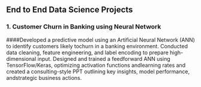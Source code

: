 ## End to End Data Science Projects
### 1. Customer Churn in Banking using Neural Network
####Developed a predictive model using an Artificial Neural Network (ANN) to identify customers likely
tochurn in a banking environment.
Conducted data cleaning, feature engineering, and label encoding to prepare high-dimensional input.
Designed and trained a feedforward ANN using TensorFlow/Keras, optimizing activation functions
andlearning rates and created a consulting-style PPT outlining key insights, model performance,
andstrategic business actions.

